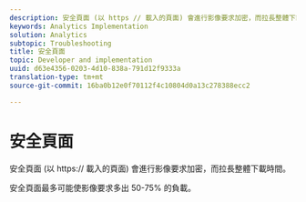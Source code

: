 ```yaml
---
description: 安全頁面 (以 https // 載入的頁面) 會進行影像要求加密，而拉長整體下載時間。
keywords: Analytics Implementation
solution: Analytics
subtopic: Troubleshooting
title: 安全頁面
topic: Developer and implementation
uuid: d63e4356-0203-4d10-838a-791d12f9333a
translation-type: tm+mt
source-git-commit: 16ba0b12e0f70112f4c10804d0a13c278388ecc2

---
```



# 安全頁面

安全頁面 (以 https:// 載入的頁面) 會進行影像要求加密，而拉長整體下載時間。

安全頁面最多可能使影像要求多出 50-75% 的負載。
